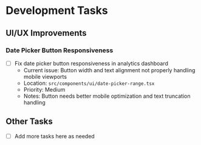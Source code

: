 # Development Tasks

## UI/UX Improvements

### Date Picker Button Responsiveness
- [ ] Fix date picker button responsiveness in analytics dashboard
  - Current issue: Button width and text alignment not properly handling mobile viewports
  - Location: `src/components/ui/date-picker-range.tsx`
  - Priority: Medium
  - Notes: Button needs better mobile optimization and text truncation handling

## Other Tasks
- [ ] Add more tasks here as needed 
